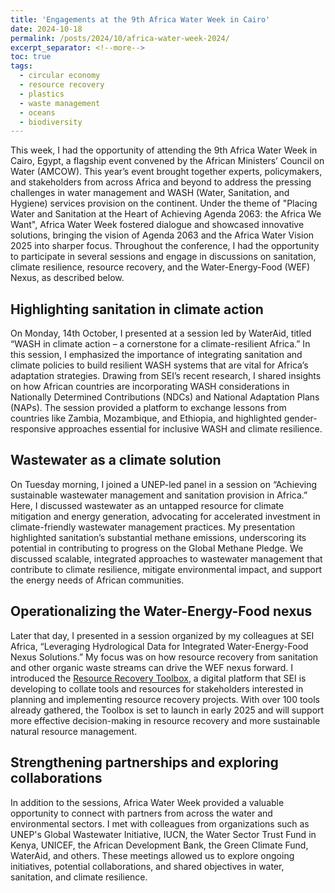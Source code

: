 ```yaml
---
title: 'Engagements at the 9th Africa Water Week in Cairo'
date: 2024-10-18
permalink: /posts/2024/10/africa-water-week-2024/
excerpt_separator: <!--more-->
toc: true
tags:
  - circular economy
  - resource recovery
  - plastics
  - waste management
  - oceans
  - biodiversity
---
```


This week, I had the opportunity of attending the 9th Africa Water Week in Cairo, Egypt, a flagship event convened by the African Ministers’ Council on Water (AMCOW). This year’s event brought together experts, policymakers, and stakeholders from across Africa and beyond to address the pressing challenges in water management and WASH (Water, Sanitation, and Hygiene) services provision on the continent. Under the theme of "Placing Water and Sanitation at the Heart of Achieving Agenda 2063: the Africa We Want", Africa Water Week fostered dialogue and showcased innovative solutions, bringing the vision of Agenda 2063 and the Africa Water Vision 2025 into sharper focus. Throughout the conference, I had the opportunity to participate in several sessions and engage in discussions on sanitation, climate resilience, resource recovery, and the Water-Energy-Food (WEF) Nexus, as described below.

<!--more-->

## Highlighting sanitation in climate action
On Monday, 14th October, I presented at a session led by WaterAid, titled “WASH in climate action – a cornerstone for a climate-resilient Africa.” In this session, I emphasized the importance of integrating sanitation and climate policies to build resilient WASH systems that are vital for Africa’s adaptation strategies. Drawing from SEI’s recent research, I shared insights on how African countries are incorporating WASH considerations in Nationally Determined Contributions (NDCs) and National Adaptation Plans (NAPs). The session provided a platform to exchange lessons from countries like Zambia, Mozambique, and Ethiopia, and highlighted gender-responsive approaches essential for inclusive WASH and climate resilience.

## Wastewater as a climate solution
On Tuesday morning, I joined a UNEP-led panel in a session on “Achieving sustainable wastewater management and sanitation provision in Africa.” Here, I discussed wastewater as an untapped resource for climate mitigation and energy generation, advocating for accelerated investment in climate-friendly wastewater management practices. My presentation highlighted sanitation’s substantial methane emissions, underscoring its potential in contributing to progress on the Global Methane Pledge. We discussed scalable, integrated approaches to wastewater management that contribute to climate resilience, mitigate environmental impact, and support the energy needs of African communities.

## Operationalizing the Water-Energy-Food nexus
Later that day, I presented in a session organized by my colleagues at SEI Africa, “Leveraging Hydrological Data for Integrated Water-Energy-Food Nexus Solutions.” My focus was on how resource recovery from sanitation and other organic waste streams can drive the WEF nexus forward. I introduced the [Resource Recovery Toolbox](https://www.sei.org/projects/resource-recovery-toolbox/), a digital platform that SEI is developing to collate tools and resources for stakeholders interested in planning and implementing resource recovery projects. With over 100 tools already gathered, the Toolbox is set to launch in early 2025 and will support more effective decision-making in resource recovery and more sustainable natural resource management.

## Strengthening partnerships and exploring collaborations
In addition to the sessions, Africa Water Week provided a valuable opportunity to connect with partners from across the water and environmental sectors. I met with colleagues from organizations such as UNEP's Global Wastewater Initiative, IUCN, the Water Sector Trust Fund in Kenya, UNICEF, the African Development Bank, the Green Climate Fund, WaterAid, and others. These meetings allowed us to explore ongoing initiatives, potential collaborations, and shared objectives in water, sanitation, and climate resilience.